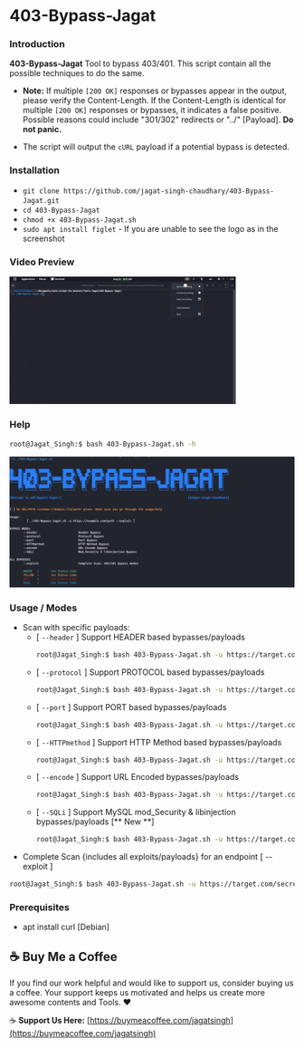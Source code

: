 # 403-Bypass-Jagat
### Introduction

**403-Bypass-Jagat**
Tool to bypass 403/401. This script contain all the possible techniques to do the same. 

- **Note:** If multiple `[200 OK]` responses or bypasses appear in the output, please verify the Content-Length. If the Content-Length is identical for multiple `[200 OK]` responses or bypasses, it indicates a false positive. Possible reasons could include "301/302" redirects or "../" [Payload]. **Do not panic.**

- The script will output the `cURL` payload if a potential bypass is detected.

### Installation
   * `git clone https://github.com/jagat-singh-chaudhary/403-Bypass-Jagat.git`
   * `cd 403-Bypass-Jagat`
   * `chmod +x 403-Bypass-Jagat.sh`
   * `sudo apt install figlet`  - If you are unable to see the logo as in the screenshot

### Video Preview

![403-Bypass-Jagat](https://github.com/jagat-singh-chaudhary/403-Bypass-Jagat/blob/main/403-Bypass-Jagat.gif)

###  Help
```bash
root@Jagat_Singh:$ bash 403-Bypass-Jagat.sh -h
```
<img src="/403-Bypass-Jagat.png" alt="403-Bypass-Jagat" width="1000px">

### Usage / Modes

- Scan with specific payloads:
  * [ `--header` ] Support HEADER based bypasses/payloads
    ```bash
    root@Jagat_Singh:$ bash 403-Bypass-Jagat.sh -u https://target.com/secret --header
    ```
  * [ `--protocol` ] Support PROTOCOL based bypasses/payloads
    ```bash
    root@Jagat_Singh:$ bash 403-Bypass-Jagat.sh -u https://target.com/secret --protocol
    ```
  * [ `--port` ] Support PORT based bypasses/payloads
    ```bash
    root@Jagat_Singh:$ bash 403-Bypass-Jagat.sh -u https://target.com/secret --port
    ```
  * [ `--HTTPmethod` ] Support HTTP Method based bypasses/payloads
    ```bash
    root@Jagat_Singh:$ bash 403-Bypass-Jagat.sh -u https://target.com/secret --HTTPmethod
    ```
  * [ `--encode` ] Support URL Encoded bypasses/payloads
    ```bash
    root@Jagat_Singh:$ bash 403-Bypass-Jagat.sh -u https://target.com/secret --encode
    ```
  * [ `--SQLi` ] Support MySQL mod_Security & libinjection bypasses/payloads [** New **]
    ```bash
    root@Jagat_Singh:$ bash 403-Bypass-Jagat.sh -u https://target.com/secret --SQLi
    ```
- Complete Scan {includes all exploits/payloads} for an endpoint [ --exploit ]
```bash
root@Jagat_Singh:$ bash 403-Bypass-Jagat.sh -u https://target.com/secret --exploit
```

### Prerequisites
- apt install curl [Debian]


## ☕ Buy Me a Coffee

If you find our work helpful and would like to support us, consider buying us a coffee. Your support keeps us motivated and helps us create more awesome contents and Tools. ❤️

☕ **Support Us Here:** [https://buymeacoffee.com/jagatsingh](https://buymeacoffee.com/jagatsingh)
